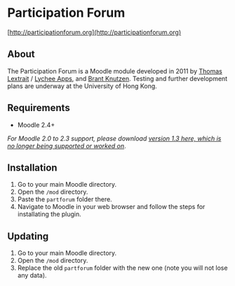 # Participation Forum

[http://participationforum.org](http://participationforum.org)

## About

The Participation Forum is a Moodle module developed in 2011 by [Thomas Lextrait](http://tlextrait.com) / [Lychee Apps](http://lycheeapps.com), and [Brant Knutzen](http://brant.knutzen.se/).
Testing and further development plans are underway at the University of Hong Kong.

## Requirements

* Moodle 2.4+

*For Moodle 2.0 to 2.3 support, please download [version 1.3 here, which is no longer being supported or worked on](http://pf.bushgrapher.org/downloads/PartForum_1.3.0.zip)*.

## Installation

1. Go to your main Moodle directory.
2. Open the `/mod` directory.
3. Paste the `partforum` folder there.
4. Navigate to Moodle in your web browser and follow the steps for installating the plugin.

## Updating

1. Go to your main Moodle directory.
2. Open the `/mod` directory.
3. Replace the old `partforum` folder with the new one (note you will not lose any data).
